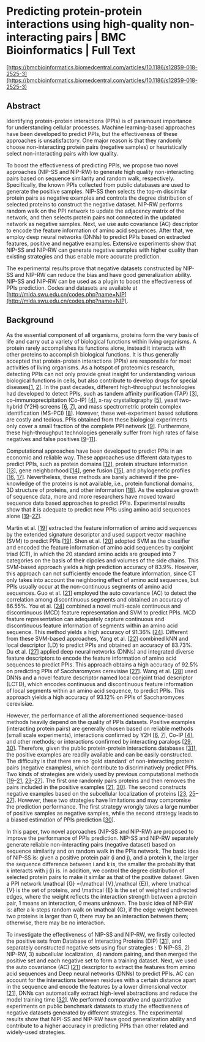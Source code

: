 # Predicting protein-protein interactions using high-quality non-interacting pairs | BMC Bioinformatics | Full Text

[https://bmcbioinformatics.biomedcentral.com/articles/10.1186/s12859-018-2525-3](https://bmcbioinformatics.biomedcentral.com/articles/10.1186/s12859-018-2525-3)

## Abstract

Identifying protein-protein interactions (PPIs) is of paramount importance for understanding cellular processes. Machine learning-based approaches have been developed to predict PPIs, but the effectiveness of these approaches is unsatisfactory. One major reason is that they randomly choose non-interacting protein pairs (negative samples) or heuristically select non-interacting pairs with low quality.

To boost the effectiveness of predicting PPIs, we propose two novel approaches (NIP-SS and NIP-RW) to generate high quality non-interacting pairs based on sequence similarity and random walk, respectively. Specifically, the known PPIs collected from public databases are used to generate the positive samples. NIP-SS then selects the top-m dissimilar protein pairs as negative examples and controls the degree distribution of selected proteins to construct the negative dataset. NIP-RW performs random walk on the PPI network to update the adjacency matrix of the network, and then selects protein pairs not connected in the updated network as negative samples. Next, we use auto covariance (AC) descriptor to encode the feature information of amino acid sequences. After that, we employ deep neural networks (DNNs) to predict PPIs based on extracted features, positive and negative examples. Extensive experiments show that NIP-SS and NIP-RW can generate negative samples with higher quality than existing strategies and thus enable more accurate prediction.

The experimental results prove that negative datasets constructed by NIP-SS and NIP-RW can reduce the bias and have good generalization ability. NIP-SS and NIP-RW can be used as a plugin to boost the effectiveness of PPIs prediction. Codes and datasets are available at [http://mlda.swu.edu.cn/codes.php?name=NIP](http://mlda.swu.edu.cn/codes.php?name=NIP).

## Background

As the essential component of all organisms, proteins form the very basis of life and carry out a variety of biological functions within living organisms. A protein rarely accomplishes its functions alone, instead it interacts with other proteins to accomplish biological functions. It is thus generally accepted that protein-protein interactions (PPIs) are responsible for most activities of living organisms. As a hotspot of proteomics research, detecting PPIs can not only provide great insight for understanding various biological functions in cells, but also contribute to develop drugs for special diseases[[1](https://bmcbioinformatics.biomedcentral.com/articles/10.1186/s12859-018-2525-3), [2](https://bmcbioinformatics.biomedcentral.com/articles/10.1186/s12859-018-2525-3)]. In the past decades, different high-throughput technologies had developed to detect PPIs, such as tandem affinity purification (TAP) [[3](https://bmcbioinformatics.biomedcentral.com/articles/10.1186/s12859-018-2525-3)], co-immunoprecipitation (Co-IP) [[4](https://bmcbioinformatics.biomedcentral.com/articles/10.1186/s12859-018-2525-3)], x-ray crystallography [[5](https://bmcbioinformatics.biomedcentral.com/articles/10.1186/s12859-018-2525-3)], yeast two-hybrid (Y2H) screens [[6](https://bmcbioinformatics.biomedcentral.com/articles/10.1186/s12859-018-2525-3), [7](https://bmcbioinformatics.biomedcentral.com/articles/10.1186/s12859-018-2525-3)], and mass spectrometric protein complex identification (MS-PCI) [[8](https://bmcbioinformatics.biomedcentral.com/articles/10.1186/s12859-018-2525-3)]. However, these wet-experiment based solutions are costly and tedious. PPIs obtained from these biological experiments only cover a small fraction of the complete PPI network [[9](https://bmcbioinformatics.biomedcentral.com/articles/10.1186/s12859-018-2525-3)]. Furthermore, these high-throughput technologies generally suffer from high rates of false negatives and false positives [[9](https://bmcbioinformatics.biomedcentral.com/articles/10.1186/s12859-018-2525-3)–[11](https://bmcbioinformatics.biomedcentral.com/articles/10.1186/s12859-018-2525-3)].

Computational approaches have been developed to predict PPIs in an economic and reliable way. These approaches use different data types to predict PPIs, such as protein domains [[12](https://bmcbioinformatics.biomedcentral.com/articles/10.1186/s12859-018-2525-3)], protein structure information [[13](https://bmcbioinformatics.biomedcentral.com/articles/10.1186/s12859-018-2525-3)], gene neighborhood [[14](https://bmcbioinformatics.biomedcentral.com/articles/10.1186/s12859-018-2525-3)], gene fusion [[15](https://bmcbioinformatics.biomedcentral.com/articles/10.1186/s12859-018-2525-3)], and phylogenetic profiles [[16](https://bmcbioinformatics.biomedcentral.com/articles/10.1186/s12859-018-2525-3), [17](https://bmcbioinformatics.biomedcentral.com/articles/10.1186/s12859-018-2525-3)]. Nevertheless, these methods are barely achieved if the pre-knowledge of the proteins is not available, i.e., protein functional domains, 3D structure of proteins, and other information [[18](https://bmcbioinformatics.biomedcentral.com/articles/10.1186/s12859-018-2525-3)]. As the explosive growth of sequence data, more and more researchers have moved toward sequence data based approaches to predict PPIs. Experimental results show that it is adequate to predict new PPIs using amino acid sequences alone [[19](https://bmcbioinformatics.biomedcentral.com/articles/10.1186/s12859-018-2525-3)–[27](https://bmcbioinformatics.biomedcentral.com/articles/10.1186/s12859-018-2525-3)].

Martin et al. [[19](https://bmcbioinformatics.biomedcentral.com/articles/10.1186/s12859-018-2525-3)] extracted the feature information of amino acid sequences by the extended signature descriptor and used support vector machine (SVM) to predict PPIs [[19](https://bmcbioinformatics.biomedcentral.com/articles/10.1186/s12859-018-2525-3)]. Shen et al. [[20](https://bmcbioinformatics.biomedcentral.com/articles/10.1186/s12859-018-2525-3)] adopted SVM as the classifier and encoded the feature information of amino acid sequences by conjoint triad (CT), in which the 20 standard amino acids are grouped into 7 categories on the basis of their dipoles and volumes of the side chains. This SVM-based approach yields a high prediction accuracy of 83.9%. However, this approach can not sufficiently encode the feature information, since CT only takes into account the neighboring effect of amino acid sequences, but PPIs usually occur at the non-continuous segments of amino acid sequences. Guo et al. [[21](https://bmcbioinformatics.biomedcentral.com/articles/10.1186/s12859-018-2525-3)] employed the auto covariance (AC) to detect the correlation among discontinuous segments and obtained an accuracy of 86.55%. You et al. [[24](https://bmcbioinformatics.biomedcentral.com/articles/10.1186/s12859-018-2525-3)] combined a novel multi-scale continuous and discontinuous (MCD) feature representation and SVM to predict PPIs. MCD feature representation can adequately capture continuous and discontinuous feature information of segments within an amino acid sequence. This method yields a high accuracy of 91.36% [[24](https://bmcbioinformatics.biomedcentral.com/articles/10.1186/s12859-018-2525-3)]. Different from these SVM-based approaches, Yang et al. [[22](https://bmcbioinformatics.biomedcentral.com/articles/10.1186/s12859-018-2525-3)] combined kNN and local descriptor (LD) to predict PPIs and obtained an accuracy of 83.73%. Du et al. [[27](https://bmcbioinformatics.biomedcentral.com/articles/10.1186/s12859-018-2525-3)] applied deep neural networks (DNNs) and integrated diverse feature descriptors to encode the feature information of amino acid sequences to predict PPIs. This approach obtains a high accuracy of 92.5% on predicting PPIs of Saccharomyces cerevisiae [[27](https://bmcbioinformatics.biomedcentral.com/articles/10.1186/s12859-018-2525-3)]. Wang et al. [[28](https://bmcbioinformatics.biomedcentral.com/articles/10.1186/s12859-018-2525-3)] used DNNs and a novel feature descriptor named local conjoint triad descriptor (LCTD), which encodes continuous and discontinuous feature information of local segments within an amino acid sequence, to predict PPIs. This approach yields a high accuracy of 93.12% on PPIs of Saccharomyces cerevisiae.

However, the performance of all the aforementioned sequence-based methods heavily depend on the quality of PPIs datasets. Positive examples (interacting protein pairs) are generally chosen based on reliable methods (small scale experiments), interactions confirmed by Y2H [[6](https://bmcbioinformatics.biomedcentral.com/articles/10.1186/s12859-018-2525-3), [7](https://bmcbioinformatics.biomedcentral.com/articles/10.1186/s12859-018-2525-3)], Co-IP [[4](https://bmcbioinformatics.biomedcentral.com/articles/10.1186/s12859-018-2525-3)], and other methods; or interactions confirmed by interacting paralogs [[29](https://bmcbioinformatics.biomedcentral.com/articles/10.1186/s12859-018-2525-3), [30](https://bmcbioinformatics.biomedcentral.com/articles/10.1186/s12859-018-2525-3)]. Therefore, given the public protein-protein interactions databases [[31](https://bmcbioinformatics.biomedcentral.com/articles/10.1186/s12859-018-2525-3)], the positive examples are readily available and can be easily constructed. The difficulty is that there are no ‘gold standard’ of non-interacting protein pairs (negative examples), which contribute to discriminatively predict PPIs. Two kinds of strategies are widely used by previous computational methods [[19](https://bmcbioinformatics.biomedcentral.com/articles/10.1186/s12859-018-2525-3)–[21](https://bmcbioinformatics.biomedcentral.com/articles/10.1186/s12859-018-2525-3), [23](https://bmcbioinformatics.biomedcentral.com/articles/10.1186/s12859-018-2525-3)–[27](https://bmcbioinformatics.biomedcentral.com/articles/10.1186/s12859-018-2525-3)]. The first one randomly pairs proteins and then removes the pairs included in the positive examples [[21](https://bmcbioinformatics.biomedcentral.com/articles/10.1186/s12859-018-2525-3), [30](https://bmcbioinformatics.biomedcentral.com/articles/10.1186/s12859-018-2525-3)]. The second constructs negative examples based on the subcellular localization of proteins [[23](https://bmcbioinformatics.biomedcentral.com/articles/10.1186/s12859-018-2525-3), [25](https://bmcbioinformatics.biomedcentral.com/articles/10.1186/s12859-018-2525-3)–[27](https://bmcbioinformatics.biomedcentral.com/articles/10.1186/s12859-018-2525-3)]. However, these two strategies have limitations and may compromise the prediction performance. The first strategy wrongly takes a large number of positive samples as negative samples, while the second strategy leads to a biased estimation of PPIs prediction [[30](https://bmcbioinformatics.biomedcentral.com/articles/10.1186/s12859-018-2525-3)].

In this paper, two novel approaches (NIP-SS and NIP-RW) are proposed to improve the performance of PPIs prediction. NIP-SS and NIP-RW separately generate reliable non-interacting pairs (negative dataset) based on sequence similarity and on random walk in the PPIs network. The basic idea of NIP-SS is: given a positive protein pair (i and j), and a protein k, the larger the sequence difference between i and k is, the smaller the probability that k interacts with j (i) is. In addition, we control the degree distribution of selected protein pairs to make it similar as that of the positive dataset. Given a PPI network \mathcal {G} =(\mathcal {V},\mathcal {E}), where \mathcal {V} is the set of proteins, and \mathcal {E} is the set of weighted undirected edges, where the weight reflects the interaction strength between a protein pair, 1 means an interaction, 0 means unknown. The basic idea of NIP-RW is: after a k-steps random walk on \mathcal {G}, if the edge weight between two proteins is larger than 0, there may be an interaction between them; otherwise, there may be no interaction.

To investigate the effectiveness of NIP-SS and NIP-RW, we firstly collected the positive sets from Database of Interacting Proteins (DIP) [[31](https://bmcbioinformatics.biomedcentral.com/articles/10.1186/s12859-018-2525-3)], and separately constructed negative sets using four strategies : 1) NIP-SS, 2) NIP-RW, 3) subcellular localization, 4) random pairing, and then merged the positive set and each negative set to form a training dataset. Next, we used the auto covariance (AC) [[21](https://bmcbioinformatics.biomedcentral.com/articles/10.1186/s12859-018-2525-3)] descriptor to extract the features from amino acid sequences and Deep neural networks (DNNs) to predict PPIs. AC can account for the interactions between residues with a certain distance apart in the sequence and encode the features by a lower dimensional vector [[21](https://bmcbioinformatics.biomedcentral.com/articles/10.1186/s12859-018-2525-3)], DNNs can automatically extract high-level abstractions and reduce the model training time [[32](https://bmcbioinformatics.biomedcentral.com/articles/10.1186/s12859-018-2525-3)]. We performed comparative and quantitative experiments on public benchmark datasets to study the effectiveness of negative datasets generated by different strategies. The experimental results show that NIPI-SS and NIP-RW have good generalization ability and contribute to a higher accuracy in predicting PPIs than other related and widely-used strategies.